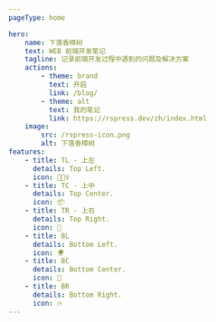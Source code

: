 ```yaml
---
pageType: home

hero:
    name: 下落香樟树
    text: WEB 前端开发笔记
    tagline: 记录前端开发过程中遇到的问题及解决方案
    actions:
        - theme: brand
          text: 开启
          link: /blog/
        - theme: alt
          text: 我的笔记
          link: https://rspress.dev/zh/index.html
    image:
        src: /rspress-icon.png
        alt: 下落香樟树
features:
    - title: TL - 上左
      details: Top Left.
      icon: 🏃🏻‍♀️
    - title: TC - 上中
      details: Top Center.
      icon: 📦
    - title: TR - 上右
      details: Top Right.
      icon: 🎨
    - title: BL
      details: Bottom Left.
      icon: 🌍
    - title: BC
      details: Bottom Center.
      icon: 🌈
    - title: BR
      details: Bottom Right.
      icon: 🔥
---
```

